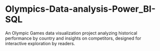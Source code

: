 # Olympics-Data-analysis-Power_BI-SQL
An Olympic Games data visualization project analyzing historical performance by country and insights on competitors, designed for interactive exploration by readers.

